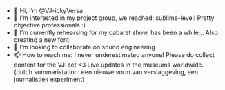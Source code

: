 - 👋 Hi, I’m @VJ-ickyVersa
- 👀 I’m interested in my project group, we reached: sublime-level! Pretty objective professionals :)
- 🌱 I’m currently rehearsing for my cabaret show, has been a while... Also creating a new font.
- 💞️ I’m looking to collaborate on sound engineering  
- 📫 How to reach me: I never underestimated anyone! 
Please do collect content for the VJ-set <3 Live updates in the museums worldwide. (dutch summaristation: een nieuwe vorm van verslaggeving, een journalistiek experiment)
<!---
VJ-ickyVersa/VJ-ickyVersa is a ✨ special ✨ repository because its `README.md` (this file) appears on your GitHub profile.
You can click the Preview link to take a look at your changes.
--->

